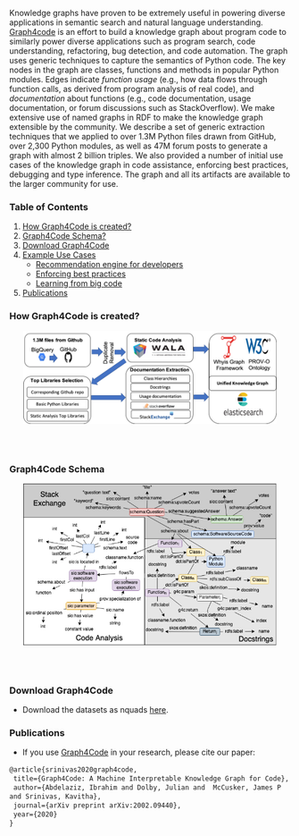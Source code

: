 
Knowledge graphs have proven to be extremely useful in powering diverse applications in semantic search and natural language understanding. [Graph4code](https://arxiv.org/abs/2002.09440) is an effort to build a knowledge graph about program code to similarly power diverse applications such as program search, code understanding, refactoring, bug detection, and code automation.  The graph uses generic techniques to capture the semantics of Python code. The key nodes in the graph are classes, functions and methods in popular Python modules.  Edges indicate *function usage* (e.g., how data flows through function calls, as derived from program analysis of real code), and *documentation* about functions (e.g., code documentation, usage documentation, or forum discussions such as StackOverflow).  We make extensive use of named graphs in RDF to make the knowledge graph extensible by the community. We describe a set of generic extraction techniques that we applied to over 1.3M Python files drawn from GitHub, over 2,300 Python modules, as well as 47M forum posts to generate a graph with almost 2 billion triples. We also provided a number of initial use cases of the knowledge graph in code assistance, enforcing best practices, debugging and type inference. The graph and all its artifacts are available to the larger community for use. 


### Table of Contents
1. [How Graph4Code is created?](#pipeline)
2. [Graph4Code Schema?](#schema)
3. [Download Graph4Code](#datasets)
3. [Example Use Cases](./use_cases.md#uses)
    * [Recommendation engine for developers](./use_cases.md#case1)
    * [Enforcing best practices](./use_cases.md#case2)  
    * [Learning from big code](./use_cases.md#case3) 
4. [Publications](#papers)



### How Graph4Code is created?<a name="pipeline"></a>

<!---![](figures//graph4code_pipeline2.png)-->
<p align="center">
<img align="center" src="figures//graph4code_pipeline2.png" width="90%"/>
</p>
<br><br>

### Graph4Code Schema<a name="schema"></a>

<p align="center">
<img align="center" src="figures/graph4code-relationships-v2.png" width="90%"/>
</p>
<br><br>

### Download Graph4Code<a name="datasets"></a>
* Download the datasets as nquads [here](https://archive.org/download/graph4codev1).


### Publications<a name="papers"></a>
* If you use [Graph4Code](https://arxiv.org/abs/2002.09440) in your research, please cite our paper:

 ```
 @article{srinivas2020graph4code,
  title={Graph4Code: A Machine Interpretable Knowledge Graph for Code},
  author={Abdelaziz, Ibrahim and Dolby, Julian and  McCusker, James P and Srinivas, Kavitha},
  journal={arXiv preprint arXiv:2002.09440},
  year={2020}
}
```

